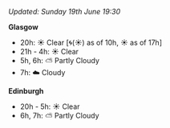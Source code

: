 *Updated: Sunday 19th June 19:30*

**Glasgow**

* 20h: :sunny: Clear [:cyclone:(:sunny:) as of 10h, :sunny: as of 17h]
* 21h - 4h: :sunny: Clear
* 5h, 6h: :partly_sunny: Partly Cloudy
* 7h: :cloud: Cloudy

**Edinburgh**

* 20h - 5h: :sunny: Clear
* 6h, 7h: :partly_sunny: Partly Cloudy
